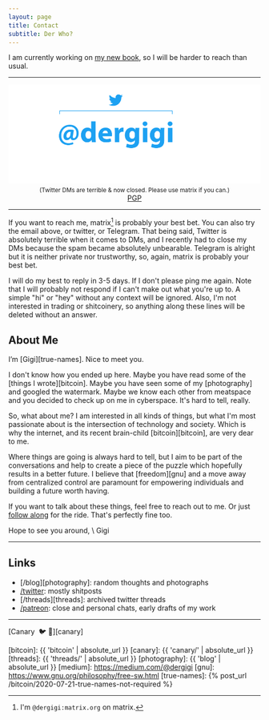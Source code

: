 ```yaml
---
layout: page
title: Contact
subtitle: Der Who?
---
```


I am currently working on [my new book][21ways], so I will be harder to reach
than usual.

[21ways]: https://21-ways.com
[patreon]: https://www.patreon.com/dergigi
[golden-bull]: https://youtu.be/nJeddv1QbeQ

---

<div style="position: relative;">
  <img src="/assets/images/dergigi-contact.png">
  <a href="https://twitter.com/dergigi" title="telegram/twitter" style="position:
  absolute; left: 19.87%; top: 8.24%; width: 45.79%; height: 58.79%; z-index:
  2;"></a><a href="mailto:hi@dergigi.com" title="email" style="position:
  absolute; left: 9.61%; top: 8.52%; width: 9.94%; height: 58.79%; z-index:
  2;"></a><a href="mailto:hi@dergigi.com" title="email" style="position:
  absolute; left: 9.61%; top: 67.86%; width: 80.89%; height: 26.37%; z-index:
  2;"></a>
</div>

<center>
<small>(Twitter DMs are terrible & now closed. Please use matrix if you can.)</small>
<br/>
<a href="{{ 'pgp' | absolute_url }}">PGP</a>
</center>

---

If you want to reach me, matrix[^fn-matrix] is probably your best bet. You can
also try the email above, or twitter, or Telegram. That being said, Twitter is
absolutely terrible when it comes to DMs, and I recently had to close my DMs
because the spam became absolutely unbearable. Telegram is alright but it is
neither private nor trustworthy, so, again, matrix is probably your best bet.

I will do my best to reply in 3-5 days. If I don't please ping me
again. Note that I will probably not respond if I can't make out what you're up
to. A simple "hi" or "hey" without any context will be ignored. Also, I'm not
interested in trading or shitcoinery, so anything along these lines will be
deleted without an answer.

[^fn-matrix]: I'm `@dergigi:matrix.org` on matrix.

[telegram]: https://t.me/dergigi


## About Me

I’m [Gigi][true-names]. Nice to meet you.

I don't know how you ended up here. Maybe you have read some of the [things
I wrote][bitcoin]. Maybe you have seen some of my [photography] and googled the
watermark. Maybe we know each other from meatspace and you decided to check up on
me in cyberspace. It's hard to tell, really.

So, what about me? I am interested in all kinds of things, but what I'm most
passionate about is the intersection of technology and society. Which is why
the internet, and its recent brain-child [bitcoin][bitcoin], are very dear
to me.

Where things are going is always hard to tell, but I aim to be part of
the conversations and help to create a piece of the puzzle which hopefully
results in a better future. I believe that [freedom][gnu] and a move
away from centralized control are paramount for empowering individuals
and building a future worth having.

If you want to talk about these things, feel free to reach out to me. Or just [follow
along][twitter] for the ride. That's perfectly fine too.

Hope to see you around, \\
Gigi

---

## Links

* [/blog][photography]: random thoughts and photographs
* [/twitter][twitter]: mostly shitposts
* [/threads][threads]: archived twitter threads
* [/patreon][patreon]: close and personal chats, early drafts of my work

---

[Canary ️ 🐦 🔫][canary]

[twitter]: https://twitter.com/dergigi
[bitcoin]: {{ 'bitcoin' | absolute_url }}
[canary]: {{ 'canary/' | absolute_url }}
[threads]: {{ 'threads/' | absolute_url }}
[photography]: {{ 'blog' | absolute_url }}
[medium]: https://medium.com/@dergigi
[gnu]: https://www.gnu.org/philosophy/free-sw.html
[true-names]: {% post_url /bitcoin/2020-07-21-true-names-not-required %}
